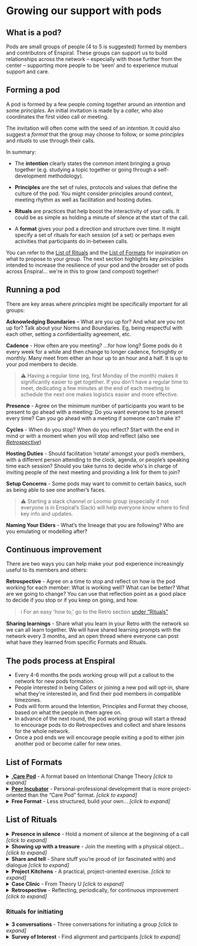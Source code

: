 # Growing our support with pods

## What is a pod?


Pods are small groups of people (4 to 5 is suggested) formed by members and contributors of Enspiral. These groups can support us to build relationships across the network – especially with those further from the center – supporting more people to be ‘seen’ and to experience mutual support and care.


## Forming a pod

A pod is formed by a few people coming together around an *intention* and some *principles*. An initial invitation is made by a *caller,* who also coordinates the first video call or meeting.

The invitation will often come with the seed of an *intention*. It could also suggest a *format* that the group may choose to follow, or some *principles* and *rituals* to use through their calls.

In summary:

- The **intention** clearly states the common intent bringing a group together (e.g. studying a topic together or going through a self-development methodology).

- **Principles** are the set of rules, protocols and values that define the culture of the pod. You might consider principles around context, meeting rhythm as well as facilitation and hosting duties.

- **Rituals** are practices that help boost the interactivity of your calls. It could be as simple as holding a minute of silence at the start of the call.

- A **format** gives your pod a direction and structure over time. It might specify a set of rituals for each session (of a set) or perhaps even activities that participants do in-between calls.

You can refer to the [List of Rituals](#list-of-rituals) and the [List of Formats](#list-of-formats) for inspiration on what to propose to your group. The next section highlights key *principles* intended to increase the resilience of your pod and the broader set of pods across Enspiral… we're in this to grow (and compost) together!


## Running a pod

There are key areas where *principles* might be specifically important for all groups:

**Acknowledging Boundaries** – What are you up for? And what are you not up for? Talk about your Norms and Boundaries. Eg, being respectful with each other, setting a confidentiality agreement, etc.

**Cadence** - How often are you meeting? …for how long? Some pods do it every week for a while and then change to longer cadence, fortnightly or monthly. Many meet from either an hour up to an hour and a half. It is up to your pod members to decide. 
> ⚠️ Having a regular time (eg, first Monday of the month) makes it significantly easier to get together. 
If you don't have a regular time to meet, dedicating a few minutes at the end of each meeting to schedule the next one makes logistics easier and more effective.

**Presence** - Agree on the minimum number of participants you want to be present to go ahead with a meeting: Do you want everyone to be present every time? Can you go ahead with a meeting if someone can’t make it?

**Cycles** - When do you stop? When do you reflect? Start with the end in mind or with a moment when you will stop and reflect (also see *[Retrospective](#continuous-improvement)*)

**Hosting Duties** - Should facilitation ‘rotate’ amongst your pod’s members, with a different person attending to the clock, agenda, or people’s speaking time each session? Should you take turns to decide who's in charge of inviting people of the next meeting and providing a link for them to join?

**Setup Concerns** - Some pods may want to commit to certain basics, such as being able to see one another’s faces.

> ⚠️ Starting a slack channel or Loomio group (especially if not everyone is in Enspiral’s Slack) will help everyone know where to find key info and updates.

**Naming Your Elders** - What’s the lineage that you are following? Who are you emulating or modelling after?


## Continuous improvement

  There are two ways you can help make your pod experience increasingly useful to its members and others:

**Retrospective** - Agree on a time to stop and reflect on how is the pod working for each member: What is working well? What can be better? What are we going to change? You can use that reflection point as a good place to decide if you stop or if you keep on going, and how.

>   ℹ️ For an easy 'how to,' go to the Retro section [under “Rituals”](#list-of-rituals)

**Sharing learnings** - Share what you learn in your Retro with the network so we can all learn together. We will have shared learning prompts with the network every 3 months, and an open thread where everyone can post what have they learned from specific Formats and Rituals.

## The pods process at Enspiral

- Every 4-6 months the pods working group will put a callout to the network for new pods formation.
- People interested in being Callers or joining a new pod will opt-in, share what they're interested in, and find their pod members in compatible timezones.
- Pods will form around the Intention, Principles and Format they choose, based on what the people in them agree on.
- In advance of the next round, the pod working group will start a thread to encourage pods to do Retrospectives and collect and share lessons for the whole network.
- Once a pod ends we will encourage people exiting a pod to either join another pod or become caller for new ones.


## List of Formats
<details>
   <summary><strong>,<a href="https://docs.google.com/document/d/1ZSa-CL21vKCHp2FVJMkDy7nZLSb0PGBcXu1rFl8AwZs/edit">Care Pod</a></strong> - A format based on Intentional Change Theory <em>[click to expand]</em></summary>
<ul><li>Personal-professional development centered around Intentional Change Theory (ICT), a process for achieving sustained desired change in oneself alongside peers. ICT itself is a powerful pattern that can be approached in a variety of ways. Feel free to create some exercises or agendas from scratch or use the ones presented here. Four pods reported they had good experiences using the exercises outlined in this <a href="https://docs.google.com/document/d/1IUXBpZJas2MRNlrKDu4KBivZjBw67RQ9o7accovv4fU/edit?usp=sharing">Format’s documentation</a>.</li></ul>
</details>

<details>
   <summary><strong><a href="https://drive.google.com/drive/folders/106sDS6JRDpS64Yp0tozzI2VNJyIF67vq?usp=sharing">Peer Incubator</a></strong> - Personal-professional development that is more project-oriented than the “Care Pod” format. <em>[click to expand]</em></summary>
<ul><li>The documentation of <a href="https://drive.google.com/open?id=1Zr1R8g__xJNQhYKgnVJwCf9v0nDaaPn5K6o6MRy7XeA">how the very first one evolved</a> can give a picture of how to bring a pod together and evolve your own Format along with some starter material, prompts, and agendas.</li>
<li>There are examples of <a href="https://drive.google.com/open?id=1ZSa-CL21vKCHp2FVJMkDy7nZLSb0PGBcXu1rFl8AwZs">combining this Format with the exercises from Care Pod (ICT)</a>, and also a <a href="https://docs.google.com/document/d/1E0Bt0bSRpARKgMNRYWboIELbSTurfPMedHOWDYUCHIo/edit?usp=sharing">super simple, reusable agenda</a> that is just a combination of the Project Kitchen & Share-and-tell Rituals (see below).</li>
<li>Find all the <a href="https://drive.google.com/drive/folders/106sDS6JRDpS64Yp0tozzI2VNJyIF67vq?usp=sharing">documentation about this format here</a>.</li></ul>
</details>

<details>
  <summary><strong>Free Format</strong> - Less structured, build your own… <em>[click to expand]</em></summary>
<ul><li>While a Shared intention and a few Principles or key protocols are recommended, some pods may want to lean into emergence and arrive with a barebones agenda or none at all. Whatever the case, you might like to use one or more of the Rituals below, or to plan and build a Format by remixing those presented above.</li></ul>
</details>


## List of Rituals

<details>
  <summary><strong>Presence in silence</strong> - Hold a moment of silence at the beginning of a call <em>[click to expand]</em></summary> 
<ul><li>Life can be hectic and participant may have rushed into the call with stress and other thoughts in mind. Keeping silent for a few minutes (even just 1) can help ground everyone into the moment and improve the capacity of immediacy of the participants.</li></ul>
</details>

<details>
  <summary><strong>Showing up with a treasure</strong> - Join the meeting with a physical object... <em>[click to expand]</em></summary>
<ul><li>It could have intrinsic subjective value or be anything helping you illustrate a short story that is important to you. Presenting it during the opening of the call can yield multiple benefits, starting with remembering ourselves what it is we treasure in life, practising storytelling and giving an opportunity to other pod members to get to know you.</li></ul>
</details>

<details>
  <summary><strong>Share and tell</strong> - Share stuff you’re proud of (or fascinated with) and dialogue <em>[click to expand]</em></summary>
<ul><li>This is an invitation for folks to first and foremost share something they’ve produced or they’re proud of, and then (if not that) secondarily anything that’s inspired them, that fascinates them, or may support insights for (members of) the group or good dialogue.</li></ul>
</details>

<details><summary><strong>Project Kitchens</strong> - A practical, project-oriented exercise. <em>[click to expand]</em></summary>
<ul><li>This exercise will help small groups build collective intelligence by giving mutual support to their projects; <a href="/guides/project_kitchen.html">see here</a></li></ul></details>

<details><summary><strong>Case Clinic</strong> - From Theory U <em>[click to expand]</em></summary>
<ul><li>Similar to the Project Kitchen with some different nuances and perhaps a broader scope (but each can be modified in length or content to suit your pod). Case Clinic is best suited to groups with a stronger focus on personal-professional development; <a href="https://www.collaboratiohelvetica.ch/blog/2017/11/20/mmrb05mfc3nlnxfqw2r9pcq26ietjp">see here</a>.</li></ul>
</details>

<details><summary><strong>Retrospective</strong> - Reflecting, periodically, for continuous improvement <em>[click to expand]</em></summary>
<ul><li><a href="https://www.atlassian.com/team-playbook/plays/retrospective">This simple Retro format</a> covers the very basics. You can find a variety of options in this <a href="http://retrospectivewiki.org/index.php?title=Agile_Retrospective_Resource_Wiki">directory of retro formats</a> (including the <a href="http://retrospectivewiki.org/index.php?title=Four_L%27s_Retrospective">4 L’s</a>)</li></ul>
</details>

### Rituals for initiating

<details>
  <summary><strong>3 conversations </strong> - Three conversations for initiating a group <em>[click to expand]</em></summary>
<ol>
   <li>How do we want to interact together? What’s the intention – or the outcomes or experiences that are hoped for – of our meetings?
   <ul><li>a. You can ask things like, ‘what would be wildly ideal’ and ‘what would spoil this for you’... exploring the extremes of what would be good for each individual can help you create healthy boundaries and expectations for the group</li></ul>
   </li>

  <li>What recurring meeting time could work for us?
  <ul><li>a. having a concrete cadence, not having to find a time again and again, has a big impact on your group’s chances!</li></ul>
  </li>

  <li>What are folks ready to commit to?

  <ul><li>a. This is the culminating question of the previous two explorations, and also gives people a concrete sense of ownership and dedication to the plan you laid out</li>
  <li>b. It’s helpful if the commitment question includes a proposal of a duration—at the end of which you’ll have a retrospective or group reflection—in addition to the intention and cadence</li></ul></li>
</ol>
</details>

<details>
  <summary><strong>Survey of Interest</strong> - Find alignment and participants <em>[click to expand]</em></summary>
<ul><li>One way to easily gather the ideal mix of participants is to do a survey. This can also help a group to find or strengthen its shared intention or to choose rituals/ format. You can take advantage of this template survey of interest which can help your pod illuminate its shared intention; you might include this in your invitation to track who is saying yes.</li></ul>
</details>
